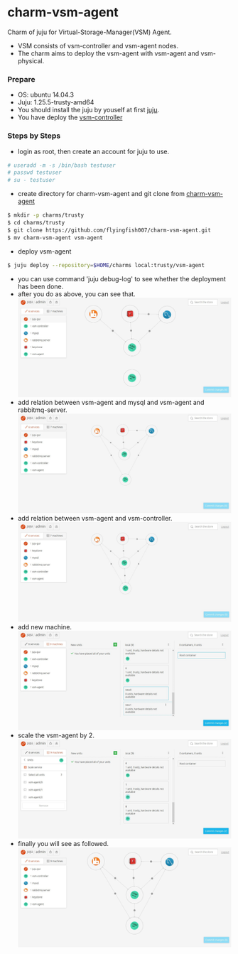 # charm-vsm-agent
Charm of juju for Virtual-Storage-Manager(VSM) Agent.
- VSM consists of vsm-controller and vsm-agent nodes.
- The charm aims to deploy the vsm-agent with vsm-agent and vsm-physical.

### Prepare
* OS: ubuntu 14.04.3
* Juju: 1.25.5-trusty-amd64
* You should install the juju by youself at first [juju](https://jujucharms.com/).
* You have deploy the [vsm-controller](https://github.com/flyingfish007/charm-vsm-controller)

### Steps by Steps
* login as root, then create an account for juju to use.
```sh
# useradd -m -s /bin/bash testuser
# passwd testuser
# su - testuser
```
* create directory for charm-vsm-agent and git clone from [charm-vsm-agent](https://github.com/flyingfish007/charm-vsm-agent)
```sh
$ mkdir -p charms/trusty
$ cd charms/trusty
$ git clone https://github.com/flyingfish007/charm-vsm-agent.git
$ mv charm-vsm-agent vsm-agent
```
* deploy vsm-agent
```sh
$ juju deploy --repository=$HOME/charms local:trusty/vsm-agent
```
* you can use command 'juju debug-log' to see whether the deployment has been done.
* after you do as above, you can see that.  
![pic1](pic/vsm-agent1.jpg)
* add relation between vsm-agent and mysql and vsm-agent and rabbitmq-server.  
![pic6](pic/vsm-agent6.jpg)
* add relation between vsm-agent and vsm-controller.  
![pic7](pic/vsm-agent7.jpg)
* add new machine.  
![pic2](pic/vsm-agent2.jpg)
* scale the vsm-agent by 2.  
![pic3](pic/vsm-agent3.jpg)
* finally you will see as followed.  
![pic5](pic/vsm-agent5.jpg)